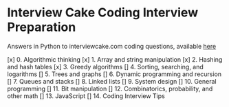 # Interview Cake Coding Interview Preparation

Answers in Python to interviewcake.com coding questions, available [here](https://www.interviewcake.com/table-of-contents)

[x] 0. Algorithmic thinking
[x] 1. Array and string manipulation
[x] 2. Hashing and hash tables
[x] 3. Greedy algorithms
[] 4. Sorting, searching, and logarithms
[] 5. Trees and graphs
[] 6. Dynamic programming and recursion
[] 7. Queues and stacks
[] 8. Linked lists
[] 9. System design
[] 10. General programming
[] 11. Bit manipulation
[] 12. Combinatorics, probability, and other math
[] 13. JavaScript
[] 14. Coding Interview Tips
